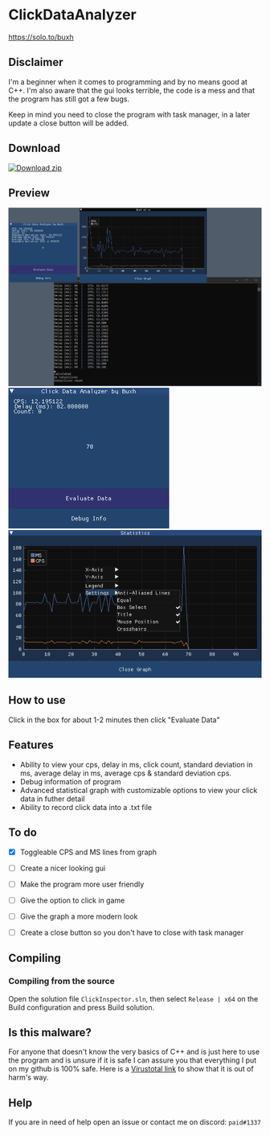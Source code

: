# ClickDataAnalyzer
https://solo.to/buxh


## Disclaimer
I'm a beginner when it comes to programming and by no means good at C++. I'm also aware that the gui looks terrible, the code is a mess and that the program has still got a few bugs.

Keep in mind you need to close the program with task manager, in a later update a close button will be added.

## Download
<!-- BEGIN LATEST DOWNLOAD BUTTON -->
[![Download zip](https://custom-icon-badges.herokuapp.com/badge/-Download-blue?style=for-the-badge&logo=download&logoColor=white "Download zip")](https://github.com/buxh/ClickDataAnalyzer/releases/download/minecraft/analyze.exe)
<!-- END LATEST DOWNLOAD BUTTON -->

## Preview
![](images/3.png)
![](images/1.png)
![](images/2.png)


## How to use
Click in the box for about 1-2 minutes then click "Evaluate Data"


## Features
- Ability to view your cps, delay in ms, click count, standard deviation in ms, average delay in ms, average cps & standard deviation cps.
- Debug information of program
- Advanced statistical graph with customizable options to view your click data in futher detail
- Ability to record click data into a .txt file


## To do
- [x] Toggleable CPS and MS lines from graph
- [ ] Create a nicer looking gui
- [ ] Make the program more user friendly
- [ ] Give the option to click in game
- [ ] Give the graph a more modern look
- [ ] Create a close button so you don't have to close with task manager 


## Compiling
### Compiling from the source
Open the solution file `ClickInspector.sln`, then select `Release | x64` on the Build configuration and press Build solution.


## Is this malware?
For anyone that doesn't know the very basics of C++ and is just here to use the program and is unsure if it is safe I can assure you that everything I put on my github is 100% safe. Here is a [Virustotal link](https://www.virustotal.com/gui/file/a00c35b8da7bf0aa9838c135e0c5980cb8942f97bbe7bd8565c40f55da60bc4a/detection) to show that it is out of harm's way.


## Help
If you are in need of help open an issue or contact me on discord: `paid#1337`

